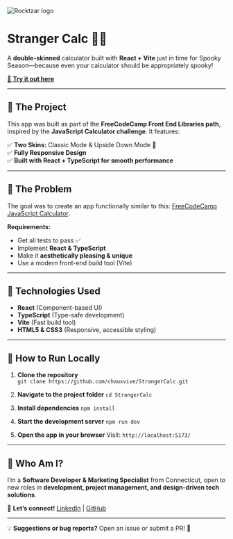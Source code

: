 ![Rocktzar logo](https://res.cloudinary.com/mpauldesigns/image/upload/c_scale,q_100,w_200/v1540421311/rocktzar_red.png)

# Stranger Calc 🎃👻  

A **double-skinned** calculator built with **React + Vite** just in time for Spooky Season—because even your calculator should be appropriately spooky!  

[🔗 **Try it out here**](https://chauxvive.github.io/fcc-calculator/)  

---

## 🔹 The Project  

This app was built as part of the **FreeCodeCamp Front End Libraries path**, inspired by the **JavaScript Calculator challenge**. It features:  

✅ **Two Skins:** Classic Mode & Upside Down Mode 👀  
✅ **Fully Responsive Design**  
✅ **Built with React + TypeScript for smooth performance**  

---

## 🔹 The Problem  

The goal was to create an app functionally similar to this: [FreeCodeCamp JavaScript Calculator](https://javascript-calculator.freecodecamp.rocks/).  

**Requirements:**  
- Get all tests to pass ✅  
- Implement **React & TypeScript**  
- Make it **aesthetically pleasing & unique**  
- Use a modern front-end build tool (Vite)  

---

## 🔹 Technologies Used  

- **React** (Component-based UI)  
- **TypeScript** (Type-safe development)  
- **Vite** (Fast build tool)  
- **HTML5 & CSS3** (Responsive, accessible styling)  

---
## 🔹 How to Run Locally  

1. **Clone the repository**  
   ```git clone https://github.com/chauxvive/StrangerCalc.git```

2. **Navigate to the project folder**
```cd StrangerCalc```

3. **Install dependencies**
```npm install```

4. **Start the development server**
```npm run dev```

5. **Open the app in your browser**
Visit:
```http://localhost:5173/```



---

## 🔹 Who Am I?  

I’m a **Software Developer & Marketing Specialist** from Connecticut, open to new roles in **development, project management, and design-driven tech solutions**.  

📩 **Let’s connect!** [LinkedIn](https://www.linkedin.com/in/mpauldesigns/) | [GitHub](https://github.com/chauxvive)  

---

💡 **Suggestions or bug reports?** Open an issue or submit a PR! 🚀  

